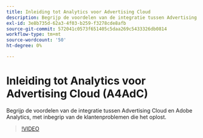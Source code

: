 ```yaml
---
title: Inleiding tot Analytics voor Advertising Cloud
description: Begrijp de voordelen van de integratie tussen Advertising Cloud en Adobe Analytics, met inbegrip van de klantenproblemen die het oplost.
exl-id: 3e8b735d-62a3-4f03-b259-f3278cde8afb
source-git-commit: 572041c0573f651405c5daa269c5433326db0814
workflow-type: tm+mt
source-wordcount: '50'
ht-degree: 0%

---
```


# Inleiding tot Analytics voor Advertising Cloud (A4AdC)

Begrijp de voordelen van de integratie tussen Advertising Cloud en Adobe Analytics, met inbegrip van de klantenproblemen die het oplost.

>[!VIDEO](https://video.tv.adobe.com/v/33491)
